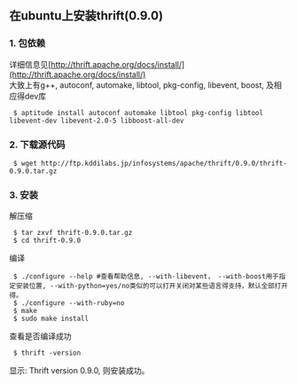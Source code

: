 ## 在ubuntu上安装thrift(0.9.0)

### 1\. 包依赖  
详细信息见[http://thrift.apache.org/docs/install/](http://thrift.apache.org/docs/install/)  
大致上有g++, autoconf, automake, libtool, pkg-config, libevent, boost, 及相应得dev库

     $ aptitude install autoconf automake libtool pkg-config libtool libevent-dev libevent-2.0-5 libboost-all-dev
### 2\. 下载源代码  

     $ wget http://ftp.kddilabs.jp/infosystems/apache/thrift/0.9.0/thrift-0.9.0.tar.gz

### 3\. 安装
解压缩  

     $ tar zxvf thrift-0.9.0.tar.gz
     $ cd thrift-0.9.0
编译  

     $ ./configure --help #查看帮助信息, --with-libevent， --with-boost用于指定安装位置, --with-python=yes/no类似的可以打开关闭对某些语言得支持，默认全部打开得。
     $ ./configure --with-ruby=no
     $ make
     $ sudo make install

查看是否编译成功

     $ thrift -version
显示: Thrift version 0.9.0, 则安装成功。

